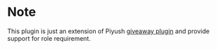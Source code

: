 # Note

This plugin is just an extension of Piyush [giveaway plugin](https://github.com/officialpiyush/modmail-plugins/tree/master/giveaway) and provide support for role requirement. 